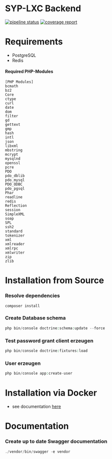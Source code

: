 SYP-LXC Backend
========================

[![pipeline status](https://git.janrtr.de/syp-lxc/Backend/badges/master/pipeline.svg)](https://git.janrtr.de/syp-lxc/Backend/commits/master)
[![coverage report](https://git.janrtr.de/syp-lxc/Backend/badges/master/coverage.svg)](https://git.janrtr.de/syp-lxc/Backend/commits/master)
# Requirements
- PostgreSQL
- Redis

#### Required PHP-Modules

```
[PHP Modules]
bcmath
bz2
Core
ctype
curl
date
dom
filter
gd
gettext
gmp
hash
intl
json
libxml
mbstring
mcrypt
mysqlnd
openssl
pcre
PDO
pdo_dblib
pdo_mysql
PDO_ODBC
pdo_pgsql
Phar
readline
redis
Reflection
session
SimpleXML
soap
SPL
ssh2
standard
tokenizer
xml
xmlreader
xmlrpc
xmlwriter
zip
zlib
```


# Installation from Source

### Resolve dependencies

```
composer install
```

### Create Database schema

```php
php bin/console doctrine:schema:update --force
```

### Test password grant client erzeugen
```php
php bin/console doctrine:fixtures:load
```

### User erzeugen
```php
php bin/console app:create-user
```

# Installation via Docker
- see documentation [here](docs/DOCKER.md)

# Documentation
### Create up to date Swagger documentation
```php
./vendor/bin/swagger -e vendor
```
